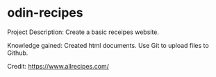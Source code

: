 # odin-recipes
Project Description:
Create a basic receipes website.

Knowledge gained:
Created html documents.
Use Git to upload files to Github.

Credit:
https://www.allrecipes.com/